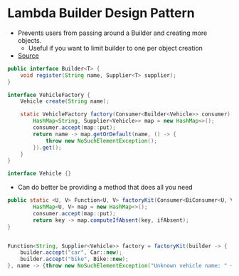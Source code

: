 # Lambda Builder Design Pattern

- Prevents users from passing around a Builder and creating more objects.
  - Useful if you want to limit builder to one per object creation
- [Source](https://www.youtube.com/watch?v=-k2X7guaArU)

```java
public interface Builder<T> {
    void register(String name, Supplier<T> supplier);
}

interface VehicleFactory {
    Vehicle create(String name);

    static VehicleFactory factory(Consumer<Builder<Vehicle>> consumer) {
        HashMap<String, Supplier<Vehicle>> map = new HashMap<>();
        consumer.accept(map::put);
        return name -> map.getOrDefault(name, () -> {
            throw new NoSuchElementException();
        }).get();
    }
}

interface Vehicle {}
```

- Can do better be providing a method that does all you need

```java
public static <U, V> Function<U, V> factoryKit(Consumer<BiConsumer<U, V>> consumer, Function<U, V> ifAbsent) {
        HashMap<U, V> map = new HashMap<>();
        consumer.accept(map::put);
        return key -> map.computeIfAbsent(key, ifAbsent);
}


Function<String, Supplier<Vehicle>> factory = factoryKit(builder -> {
    builder.accept("car", Car::new);
    builder.accept("bike", Bike::new);
}, name -> {throw new NoSuchElementException("Unknown vehicle name: " + name); });
```
